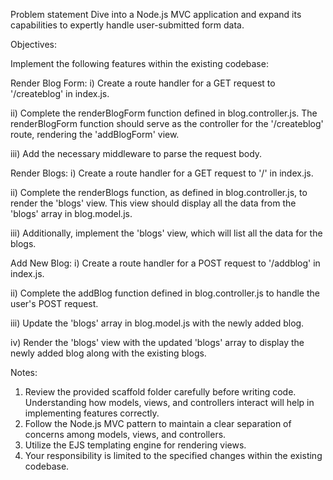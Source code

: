 Problem statement
Dive into a Node.js MVC application and expand its capabilities to expertly handle user-submitted form data.



Objectives:

Implement the following features within the existing codebase:

Render Blog Form:
i) Create a route handler for a GET request to '/createblog' in index.js.

ii) Complete the renderBlogForm function defined in blog.controller.js. The renderBlogForm function should serve as the controller for the '/createblog' route, rendering the 'addBlogForm' view.

iii) Add the necessary middleware to parse the request body.


Render Blogs:
i) Create a route handler for a GET request to '/' in index.js.

ii) Complete the renderBlogs function, as defined in blog.controller.js, to render the 'blogs' view. This view should display all the data from the 'blogs' array in blog.model.js.

iii) Additionally, implement the 'blogs' view, which will list all the data for the blogs.


Add New Blog:
i) Create a route handler for a POST request to '/addblog' in index.js.

ii) Complete the addBlog function defined in blog.controller.js to handle the user's POST request.

iii) Update the 'blogs' array in blog.model.js with the newly added blog.

iv) Render the 'blogs' view with the updated 'blogs' array to display the newly added blog along with the existing blogs.


Notes:

1. Review the provided scaffold folder carefully before writing code. Understanding how models, views, and controllers interact will help in implementing features correctly.
2. Follow the Node.js MVC pattern to maintain a clear separation of concerns among models, views, and controllers.
3. Utilize the EJS templating engine for rendering views.
4. Your responsibility is limited to the specified changes within the existing codebase.

